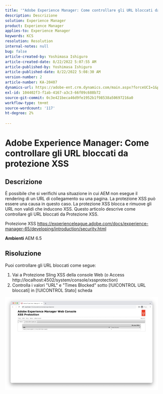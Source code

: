 ```yaml
---
title: '"Adobe Experience Manager: Come controllare gli URL bloccati da protezione XSS'''
description: Descrizione
solution: Experience Manager
product: Experience Manager
applies-to: Experience Manager
keywords: KCS
resolution: Resolution
internal-notes: null
bug: false
article-created-by: Yoshimasa Ishiguro
article-created-date: 8/22/2022 5:07:55 AM
article-published-by: Yoshimasa Ishiguro
article-published-date: 8/22/2022 5:08:30 AM
version-number: 2
article-number: KA-20407
dynamics-url: https://adobe-ent.crm.dynamics.com/main.aspx?forceUCI=1&pagetype=entityrecord&etn=knowledgearticle&id=c3e6e460-d821-ed11-b83e-0022480866ad
exl-id: 104402f3-f1ab-4167-a3c3-66f09c688b72
source-git-commit: 0c3e421beca46d9fe1952b1f98538a50697216a0
workflow-type: tm+mt
source-wordcount: '117'
ht-degree: 2%

---
```


# Adobe Experience Manager: Come controllare gli URL bloccati da protezione XSS

## Descrizione


È possibile che si verifichi una situazione in cui AEM non esegue il rendering di un URL di collegamento su una pagina. La protezione XSS può essere una causa in questo caso. La protezione XSS blocca e rimuove gli URL non validi che inducono XSS.
Questo articolo descrive come controllare gli URL bloccati da Protezione XSS.

Protezione XSS https://experienceleague.adobe.com/docs/experience-manager-65/developing/introduction/security.html

<b>Ambienti</b>
AEM 6.5


## Risoluzione


Puoi controllare gli URL bloccati come segue:
1. Vai a Protezione Sling XSS della console Web (o Access http://localhost:4502/system/console/xssprotection)
2. Controlla i valori &quot;URL&quot; e &quot;Times Blocked&quot; sotto [!UICONTROL URL bloccati] in [!UICONTROL Stato] scheda

![](assets/c1d7a6cc-d521-ed11-b83e-0022480866ad.png)
